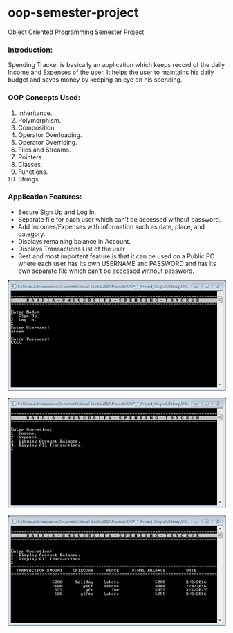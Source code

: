 # oop-semester-project
Object Oriented Programming Semester Project

### Introduction:
Spending Tracker is basically an application which keeps record of the daily Income and Expenses of the user. It helps the user to maintains his daily budget and saves money by keeping an eye on his spending.

### OOP Concepts Used:
1.	Inheritance.
2.	Polymorphism.
3.	Composition.
4.	Operator Overloading.
5.	Operator Overriding.
6.	Files and Streams.
7.	Pointers.
8.	Classes.
9.	Functions.
10. Strings

### Application Features:
* Secure Sign Up and Log In.
* Separate file for each user which can’t be accessed without password.
* Add Incomes/Expenses with information such as date, place, and category.
* Displays remaining balance in Account.
* Displays Transactions List of the user
* Best and most important feature is that it can be used on a Public PC where each user has its own USERNAME and PASSWORD and has its own separate file which can’t be accessed without password. 

![](images/img1.png)

![](images/img2.png)

![](images/img3.png)




